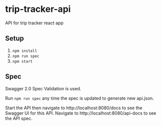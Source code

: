 # trip-tracker-api
API for trip tracker react app

## Setup
1. `npm install`
2. `npm run spec`
3. `npm start`

## Spec
Swagger 2.0 Spec Validation is used.

Run `npm run spec` any time the spec is updated to generate new api.json.

Start the API then navigate to http://localhost:8080/docs to see the Swagger UI for this API.
Navigate to http://localhost:8080/api-docs to see the API spec.